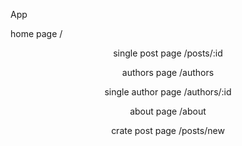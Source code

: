 App

<Switch>
  <Route path='/home' component={Home} />
  <Route path='/about' component={About} />
  <Route path='/posts/:id' component={SinglePost} />
  <Route path='/authors' component={Authors} />
  <Route path='/authors/:id' component={SingleAuthor} />
  <Route path='/posts/new' component={CreatePost} />
  <Redirect from='/' to='/home' />
</Switch>



home page /

<Header />
<PostList>
  <PostItem />
</PostList>
<Footer />

single post page /posts/:id

<Header />
<PostDetails />
<RelatedPosts />
<Footer />


authors page /authors

<Header />
<AuthorList>
  <AuthorItem />
</AuthorList>
<Footer />


single author page /authors/:id

<Header />
<Author />
<Footer />

about page /about

<Header />
<About />
<Footer />

crate post page /posts/new

<Header />
<NewPost />
<Footer />
